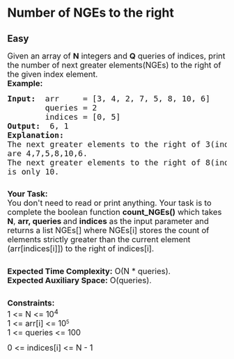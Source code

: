 # Number of NGEs to the right
## Easy
<div class="problems_problem_content__Xm_eO"><p><span style="font-size:18px">Given an array of <strong>N</strong> integers and <strong>Q</strong> queries of indices, print the number of next greater elements(NGEs)&nbsp;to the right of the given index element.&nbsp;<br>
<strong>Example:</strong></span></p>

<pre><span style="font-size:18px"><strong>Input: </strong> arr     = [3, 4, 2, 7, 5, 8, 10, 6</span><span style="font-size:18px">]
        queries = 2
&nbsp;       indices = [0, 5]
<strong>Output: </strong> 6, 1
<strong>Explanation: </strong> 
The next greater elements to the right of 3(index 0)
are 4,7,5,8,10,6.&nbsp; 
The next greater elements to the right of 8(index 5)
is only 10.
</span>
</pre>

<p><span style="font-size:18px"><strong>Your Task:</strong><br>
You don't need to read or print anything. Your task is to complete the boolean function&nbsp;<strong>count_NGEs()</strong>&nbsp;which takes <strong>N</strong>, <strong>arr, queries&nbsp;</strong>and <strong>indices</strong>&nbsp;as the input parameter and returns a list NGEs[] where NGEs[i] stores the count of elements strictly greater than the current element (arr[indices[i]]) to the right of indices[i].</span></p>

<p><br>
<span style="font-size:18px"><strong>Expected Time Complexity:</strong> O(N * queries).<br>
<strong>Expected Auxiliary Space:</strong> O(queries).</span></p>

<p><br>
<span style="font-size:18px"><strong>Constraints:</strong><br>
1 &lt;= N &lt;= 10<sup>4</sup></span><br>
<span style="font-size:18px">1 &lt;= arr[i] &lt;= 10</span><sup>5</sup><br>
<span style="font-size:18px">1 &lt;= queries &lt;= 100</span></p>

<p><span style="font-size:18px">0 &lt;= indices[i] &lt;= N - 1</span></p>

<p>&nbsp;</p>
</div>